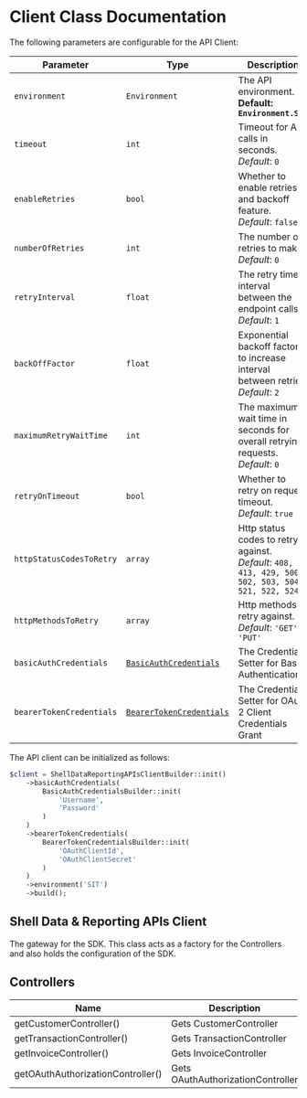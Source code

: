 
# Client Class Documentation

The following parameters are configurable for the API Client:

| Parameter | Type | Description |
|  --- | --- | --- |
| `environment` | `Environment` | The API environment. <br> **Default: `Environment.SIT`** |
| `timeout` | `int` | Timeout for API calls in seconds.<br>*Default*: `0` |
| `enableRetries` | `bool` | Whether to enable retries and backoff feature.<br>*Default*: `false` |
| `numberOfRetries` | `int` | The number of retries to make.<br>*Default*: `0` |
| `retryInterval` | `float` | The retry time interval between the endpoint calls.<br>*Default*: `1` |
| `backOffFactor` | `float` | Exponential backoff factor to increase interval between retries.<br>*Default*: `2` |
| `maximumRetryWaitTime` | `int` | The maximum wait time in seconds for overall retrying requests.<br>*Default*: `0` |
| `retryOnTimeout` | `bool` | Whether to retry on request timeout.<br>*Default*: `true` |
| `httpStatusCodesToRetry` | `array` | Http status codes to retry against.<br>*Default*: `408, 413, 429, 500, 502, 503, 504, 521, 522, 524` |
| `httpMethodsToRetry` | `array` | Http methods to retry against.<br>*Default*: `'GET', 'PUT'` |
| `basicAuthCredentials` | [`BasicAuthCredentials`]($a/basic-authentication.md) | The Credentials Setter for Basic Authentication |
| `bearerTokenCredentials` | [`BearerTokenCredentials`]($a/oauth-2-client-credentials-grant.md) | The Credentials Setter for OAuth 2 Client Credentials Grant |

The API client can be initialized as follows:

```php
$client = ShellDataReportingAPIsClientBuilder::init()
    ->basicAuthCredentials(
        BasicAuthCredentialsBuilder::init(
            'Username',
            'Password'
        )
    )
    ->bearerTokenCredentials(
        BearerTokenCredentialsBuilder::init(
            'OAuthClientId',
            'OAuthClientSecret'
        )
    )
    ->environment('SIT')
    ->build();
```

## Shell Data & Reporting APIs Client

The gateway for the SDK. This class acts as a factory for the Controllers and also holds the configuration of the SDK.

## Controllers

| Name | Description |
|  --- | --- |
| getCustomerController() | Gets CustomerController |
| getTransactionController() | Gets TransactionController |
| getInvoiceController() | Gets InvoiceController |
| getOAuthAuthorizationController() | Gets OAuthAuthorizationController |

